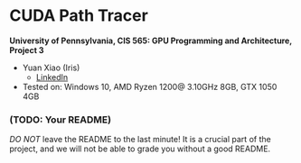 CUDA Path Tracer
================

**University of Pennsylvania, CIS 565: GPU Programming and Architecture, Project 3**

* Yuan Xiao (Iris)
  - [LinkedIn](https://www.linkedin.com/in/yuan-xiao-iris97/)
* Tested on:  Windows 10, AMD Ryzen 1200@ 3.10GHz 8GB, GTX 1050 4GB

### (TODO: Your README)

*DO NOT* leave the README to the last minute! It is a crucial part of the
project, and we will not be able to grade you without a good README.

